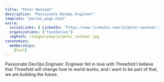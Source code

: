 ```yaml
---
title: "Peter Nashaat"
description: "Passionate DevOps Engineer"
template: "person_page.html"
extra:
  socialLinks: { LinkedIn: "https://www.linkedin.com/in/peter-nashaat-33966831/"}
  organizations: ["foundation"]
  imgPath: /images/people/peter_nashaat.jpg
taxonomies:
  memberships:
    [tech]
---
```


Passionate DevOps Engineer. Engineer fell in love with Threefold I believe that Threefold will change how to world works, and i want to be part of that, we are building the future.